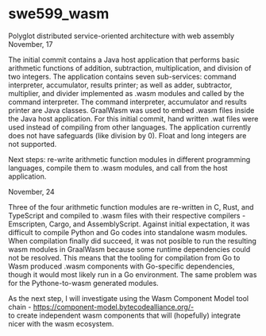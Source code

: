 # swe599_wasm
Polyglot distributed service-oriented architecture with web assembly
November, 17

The initial commit contains a Java host application that performs basic arithmetic functions of addition, subtraction, 
multiplication, and division of two integers. The application contains seven sub-services: command interpreter, accumulator, 
results printer; as well as adder, subtractor, multiplier, and divider implemented as .wasm modules and called by the 
command interpreter. The command interpreter, accumulator and results printer are Java classes. 
GraalWasm was used to embed .wasm files inside the Java host application. 
For this initial commit, hand written .wat files were used instead of compiling from other languages. 
The application currently does not have safeguards (like division by 0). Float and long integers are not supported.

Next steps: 
re-write arithmetic function modules in different programming languages, compile them to .wasm modules, 
and call from the host application.

November, 24

Three of the four arithmetic function modules are re-written in C, Rust, and TypeScript and compiled to .wasm files
with their respective compilers - Emscripten, Cargo, and AssemblyScript. 
Against initial expectation, it was difficult to compile Python and Go codes into standalone wasm modules. When compilation
finally did succeed, it was not posible to run the resulting wasm modules in GraalWasm because some runtime
dependencies could not be resolved.
This means that the tooling for compilation from Go to Wasm produced .wasm components with Go-specific dependencies, though 
it would most likely run in a Go environment. The same problem was for the Pythone-to-wasm generated modules.

As the next step, I will investigate using the Wasm Component Model tool chain - https://component-model.bytecodealliance.org/-  
to create independent wasm components that will (hopefully) integrate nicer with the wasm ecosystem.